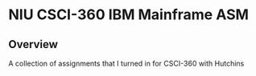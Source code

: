# NIU CSCI-360 IBM Mainframe ASM
## Overview
A collection of assignments that I turned in for CSCI-360 with Hutchins
